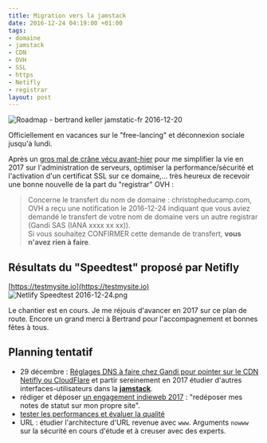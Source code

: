 ```yaml
---
title: Migration vers la jamstack
date: 2016-12-24 04:19:00 +01:00
tags:
- domaine
- jamstack
- CDN
- OVH
- SSL
- https
- Netifly
- registrar
layout: post
---
```


![Roadmap - bertrand keller jamstatic-fr 2016-12-20](/uploads/Roadmap%20-%20jamstatic-fr%202016-12-20.png)

Officiellement en vacances sur le "free-lancing" et déconnexion sociale jusqu'à lundi.

Après un [gros mal de crâne vécu avant-hier](http://ducamp.me/2016-357) pour me simplifier la vie en 2017 sur l'administration de serveurs, optimiser la performance/sécurité et l'activation d'un certificat SSL sur ce domaine,... très heureux de recevoir une bonne nouvelle de la part du "registrar" OVH : 

> Concerne le transfert du nom de domaine : christopheducamp.com, OVH a reçu une notification le 2016-12-24 indiquant que vous aviez demandé le transfert de votre nom de domaine vers un autre registrar (Gandi SAS (IANA xxxx xx xx)).<br>Si vous souhaitez CONFIRMER cette demande de transfert, **vous n'avez rien à faire**. 

## Résultats du "Speedtest" proposé par Netifly 

[https://testmysite.io](https://testmysite.io)
![Netlify Speedtest 2016-12-24.png](/uploads/Netlify%20Speedtest%202016-12-24.png)

Le chantier est en cours. Je me réjouis d'avancer en 2017 sur ce plan de route. Encore un grand merci à Bertrand pour l'accompagnement et bonnes fêtes à tous.

## Planning tentatif   
* 29 décembre : [Réglages DNS à faire chez Gandi pour pointer sur le CDN Netifly ou CloudFlare](http://ducamp.me/2016-357#SSL_sur_domaine_apex_christopheducamp.com) et partir sereinement en 2017 étudier d'autres interfaces-utilisateurs dans la **[jamstack](https://christophe.ducamp.me/2016/12/20/newbie-sur-la-jamstack-dot-dot-dot.html)**. 
* rédiger et déposer [un engagement indieweb 2017](https://indieweb.org/2017-01-01-commitments) : "redéposer mes notes de statut sur mon propre site".
* [tester les performances et évaluer la qualité](https://medium.com/@JeremyRaffin/site-web-statique-optimis%C3%A9-avec-github-pages-partie-4-tester-les-performances-et-%C3%A9valuer-la-f42ed88a5d44#.w7clu8fbq)
* URL : étudier l'architecture d'URL revenue avec `www`. Arguments `nowww` sur la sécurité en cours d'étude et à creuser avec des experts.


